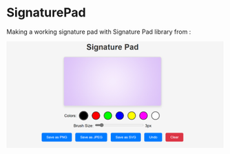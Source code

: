# SignaturePad
Making a working signature pad with Signature Pad library from : [](https://github.com/szimek/signature_pad)

![alt text](https://github.com/SnaiKun/SignaturePad/blob/main/Signature%20Pad%20UI.png)
